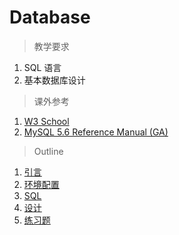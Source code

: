 # Database

> 教学要求

1. SQL 语言
2. 基本数据库设计

> 课外参考

1. [W3 School](http://www.w3schools.com/sql/default.asp)
2. [MySQL 5.6 Reference Manual (GA)](http://dev.mysql.com/doc/refman/5.6/en/)

> Outline

1. [引言](intro.md)
2. [环境配置](install.md)
3. [SQL](sql.md)
4. [设计](design.md)
4. [练习题](exercise.md)